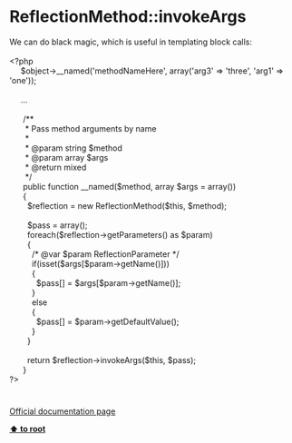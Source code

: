 # ReflectionMethod::invokeArgs




<div class="phpcode"><span class="html">
We can do black magic, which is useful in templating block calls:
<br>
<br><span class="default">&lt;?php
<br>&#xA0; &#xA0;&#xA0; $object</span><span class="keyword">-&gt;</span><span class="default">__named</span><span class="keyword">(</span><span class="string">&apos;methodNameHere&apos;</span><span class="keyword">, array(</span><span class="string">&apos;arg3&apos; </span><span class="keyword">=&gt; </span><span class="string">&apos;three&apos;</span><span class="keyword">, </span><span class="string">&apos;arg1&apos; </span><span class="keyword">=&gt; </span><span class="string">&apos;one&apos;</span><span class="keyword">));
<br>
<br>&#xA0; &#xA0;&#xA0; ...
<br>
<br>&#xA0; &#xA0; &#xA0; </span><span class="comment">/**
<br>&#xA0; &#xA0; &#xA0;&#xA0; * Pass method arguments by name
<br>&#xA0; &#xA0; &#xA0;&#xA0; *
<br>&#xA0; &#xA0; &#xA0;&#xA0; * @param string $method
<br>&#xA0; &#xA0; &#xA0;&#xA0; * @param array $args
<br>&#xA0; &#xA0; &#xA0;&#xA0; * @return mixed
<br>&#xA0; &#xA0; &#xA0;&#xA0; */
<br>&#xA0; &#xA0; &#xA0; </span><span class="keyword">public function </span><span class="default">__named</span><span class="keyword">(</span><span class="default">$method</span><span class="keyword">, array </span><span class="default">$args </span><span class="keyword">= array())
<br>&#xA0; &#xA0; &#xA0; {
<br>&#xA0; &#xA0; &#xA0; &#xA0; </span><span class="default">$reflection </span><span class="keyword">= new </span><span class="default">ReflectionMethod</span><span class="keyword">(</span><span class="default">$this</span><span class="keyword">, </span><span class="default">$method</span><span class="keyword">);
<br>
<br>&#xA0; &#xA0; &#xA0; &#xA0; </span><span class="default">$pass </span><span class="keyword">= array();
<br>&#xA0; &#xA0; &#xA0; &#xA0; foreach(</span><span class="default">$reflection</span><span class="keyword">-&gt;</span><span class="default">getParameters</span><span class="keyword">() as </span><span class="default">$param</span><span class="keyword">)
<br>&#xA0; &#xA0; &#xA0; &#xA0; {
<br>&#xA0; &#xA0; &#xA0; &#xA0; &#xA0; </span><span class="comment">/* @var $param ReflectionParameter */
<br>&#xA0; &#xA0; &#xA0; &#xA0; &#xA0; </span><span class="keyword">if(isset(</span><span class="default">$args</span><span class="keyword">[</span><span class="default">$param</span><span class="keyword">-&gt;</span><span class="default">getName</span><span class="keyword">()]))
<br>&#xA0; &#xA0; &#xA0; &#xA0; &#xA0; {
<br>&#xA0; &#xA0; &#xA0; &#xA0; &#xA0; &#xA0; </span><span class="default">$pass</span><span class="keyword">[] = </span><span class="default">$args</span><span class="keyword">[</span><span class="default">$param</span><span class="keyword">-&gt;</span><span class="default">getName</span><span class="keyword">()];
<br>&#xA0; &#xA0; &#xA0; &#xA0; &#xA0; }
<br>&#xA0; &#xA0; &#xA0; &#xA0; &#xA0; else
<br>&#xA0; &#xA0; &#xA0; &#xA0; &#xA0; {
<br>&#xA0; &#xA0; &#xA0; &#xA0; &#xA0; &#xA0; </span><span class="default">$pass</span><span class="keyword">[] = </span><span class="default">$param</span><span class="keyword">-&gt;</span><span class="default">getDefaultValue</span><span class="keyword">();
<br>&#xA0; &#xA0; &#xA0; &#xA0; &#xA0; }
<br>&#xA0; &#xA0; &#xA0; &#xA0; }
<br>
<br>&#xA0; &#xA0; &#xA0; &#xA0; return </span><span class="default">$reflection</span><span class="keyword">-&gt;</span><span class="default">invokeArgs</span><span class="keyword">(</span><span class="default">$this</span><span class="keyword">, </span><span class="default">$pass</span><span class="keyword">);
<br>&#xA0; &#xA0; &#xA0; }
<br></span><span class="default">?&gt;</span>
</span>
</div>
  

#

[Official documentation page](https://www.php.net/manual/en/reflectionmethod.invokeargs.php)

**[⬆ to root](/)**